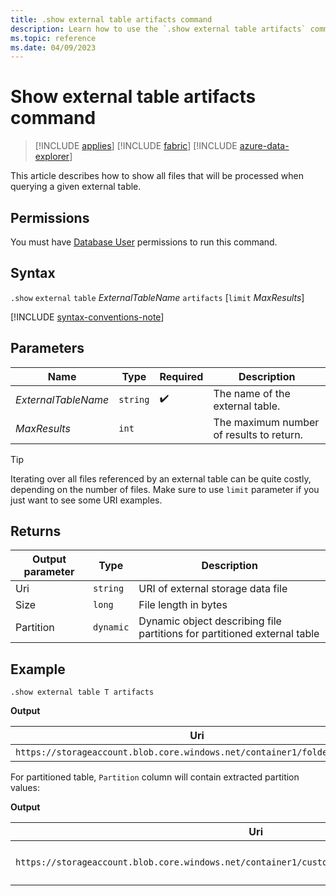 ```yaml
---
title: .show external table artifacts command
description: Learn how to use the `.show external table artifacts` command to show external table artifacts for Azure Blob Storage or Azure Data Lake external tables.
ms.topic: reference
ms.date: 04/09/2023
---
```


# Show external table artifacts command

> [!INCLUDE [applies](../includes/applies-to-version/applies.md)] [!INCLUDE [fabric](../includes/applies-to-version/fabric.md)] [!INCLUDE [azure-data-explorer](../includes/applies-to-version/azure-data-explorer.md)]

This article describes how to show all files that will be processed when querying a given external table.

## Permissions

You must have [Database User](../access-control/role-based-access-control.md) permissions to run this command.

## Syntax

`.show` `external` `table` *ExternalTableName* `artifacts` [`limit` *MaxResults*]

[!INCLUDE [syntax-conventions-note](../includes/syntax-conventions-note.md)]

## Parameters

|Name|Type|Required|Description|
|--|--|--|--|
|*ExternalTableName*| `string` | :heavy_check_mark:|The name of the external table.|
|*MaxResults*| `int` ||The maximum number of results to return.|

> [!TIP]
> Iterating over all files referenced by an external table can be quite costly, depending on the number of files. Make sure to use `limit` parameter if you just want to see some URI examples.

## Returns

| Output parameter | Type   | Description                       |
|------------------|--------|-----------------------------------|
| Uri              | `string` | URI of external storage data file |
| Size             | `long` | File length in bytes              |
| Partition        | `dynamic` | Dynamic object describing file partitions for partitioned external table |

## Example

```kusto
.show external table T artifacts
```

**Output**

| Uri | Size | Partition |
|--|--|--|
| `https://storageaccount.blob.core.windows.net/container1/folder/file.csv` | 10743 | `{}` |

For partitioned table, `Partition` column will contain extracted partition values:

**Output**

| Uri | Size | Partition |
|--|--|--|
| `https://storageaccount.blob.core.windows.net/container1/customer=john.doe/dt=20200101/file.csv` | 10743 | `{"Customer": "john.doe", "Date": "2020-01-01T00:00:00.0000000Z"}` |
